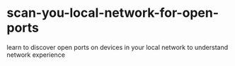 # scan-you-local-network-for-open-ports
learn to discover open ports on devices in your local network to understand network experience
